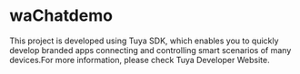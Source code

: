 # waChatdemo
This project is developed using Tuya SDK, which enables you to quickly develop branded apps connecting and controlling smart scenarios of many devices.For more information, please check Tuya Developer Website.
